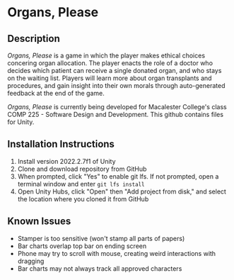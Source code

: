 # Organs, Please

## Description

_Organs, Please_ is a game in which the player makes ethical choices concering organ allocation. The player enacts the role of a doctor who decides which patient can receive a single donated organ, and who stays on the waiting list. Players will learn more about organ transplants and procedures, and gain insight into their own morals through auto-generated feedback at the end of the game. 

_Organs, Please_ is currently being developed for Macalester College's class COMP 225 - Software Design and Development. This github contains files for Unity.

## Installation Instructions

1. Install version 2022.2.7f1 of Unity
2. Clone and download repository from GitHub
3. When prompted, click "Yes" to enable git lfs. If not prompted, open a terminal window and enter `git lfs install`
4. Open Unity Hubs, click "Open" then "Add project from disk," and select the location where you cloned it from GitHub 

## Known Issues
- Stamper is too sensitive (won't stamp all parts of papers)
- Bar charts overlap top bar on ending screen
- Phone may try to scroll with mouse, creating weird interactions with dragging
- Bar charts may not always track all approved characters
